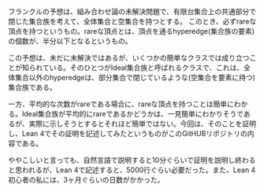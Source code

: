 フランクルの予想は、組み合わせ論の未解決問題で、有限台集合上の共通部分で閉じた集合族を考えて、全体集合と空集合を持つとする。
このとき、必ずrareな頂点を持つというもの。rareな頂点とは、頂点を通るhyperedge(集合族の要素)の個数が、半分以下となるというもの。

この予想は、未だに未解決ではあるが、いくつかの簡単なクラスでは成り立つことが知られている。そのひとつがIdeal集合族と呼ばれるクラスで、これは、全体集合以外のhyperedgeは、部分集合で閉じているような(空集合を要素に持つ)集合族である。

一方、平均的な次数がrareである場合に、rareな頂点を持つことは簡単にわかる。Ideal集合族が平均的にrareであるかどうかは、一見簡単にわかりそうであるが、実際に示しそうとするとそれほど簡単ではない。今回は、そのことを証明し、Lean 4でその証明を記述してみたというものがこのGitHUBリポジトリの内容である。

ややこしいと言っても、自然言語で説明すると10分ぐらいで証明を説明し終わると思われるが、Lean 4で記述すると、5000行ぐらい必要だった。また、Lean 4初心者の私には、3ヶ月ぐらいの日数がかかった。